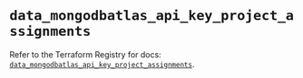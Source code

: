 # `data_mongodbatlas_api_key_project_assignments`

Refer to the Terraform Registry for docs: [`data_mongodbatlas_api_key_project_assignments`](https://registry.terraform.io/providers/mongodb/mongodbatlas/1.40.0/docs/data-sources/api_key_project_assignments).
